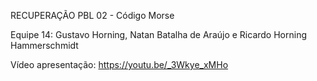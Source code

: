 RECUPERAÇÃO PBL 02 - Código Morse

Equipe 14: Gustavo Horning, Natan Batalha de Araújo e Ricardo Horning Hammerschmidt

Vídeo apresentação: https://youtu.be/_3Wkye_xMHo
